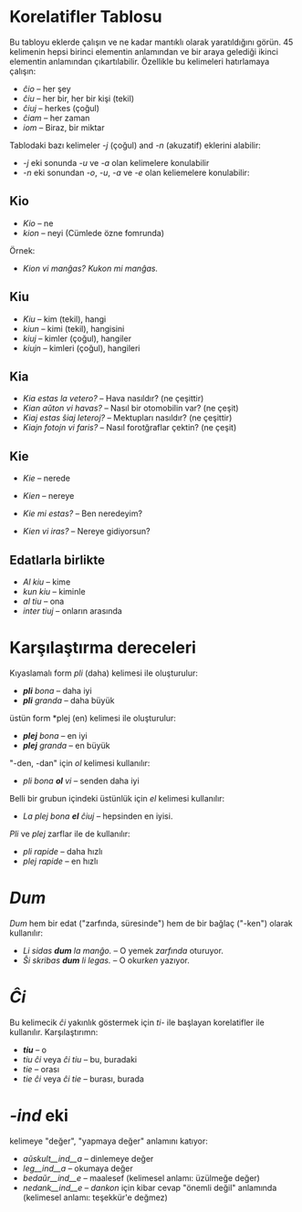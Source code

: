 # Korelatifler Tablosu

Bu tabloyu eklerde çalışın ve ne kadar mantıklı olarak yaratıldığını görün. 45 kelimenin hepsi birinci elementin anlamından ve bir araya gelediği ikinci elementin anlamından çıkartılabilir. Özellikle bu kelimeleri hatırlamaya çalışın:

- *ĉio*  – her şey
- *ĉiu*  – her bir, her bir kişi (tekil)
- *ĉiuj*  – herkes (çoğul)
- *ĉiam* – her zaman
- *iom* – Biraz, bir miktar

Tablodaki bazı kelimeler *-j* (çoğul) and *-n* (akuzatif) eklerini alabilir:

- *-j* eki sonunda *-u* ve *-a* olan kelimelere konulabilir
- *-n* eki sonundan *-o*, *-u*, *-a* ve *-e* olan keliemelere konulabilir:

## Kio 

- *Kio* – ne
- *kion* – neyi (Cümlede özne fomrunda)

Örnek: 

- *Kion vi manĝas? Kukon mi manĝas.*

## Kiu
- *Kiu* – kim (tekil), hangi
- *kiun* – kimi (tekil), hangisini 
- *kiuj* – kimler (çoğul), hangiler
- *kiujn* – kimleri (çoğul), hangileri

## Kia

- *Kia estas la vetero?* – Hava nasıldır? (ne çeşittir)
- *Kian aŭton vi havas?* – Nasıl bir otomobilin var? (ne çeşit)
- *Kiaj estas ŝiaj leteroj?* – Mektupları nasıldır? (ne çeşittir)
- *Kiajn fotojn vi faris?* – Nasıl forotğraflar çektin? (ne çeşit)

## Kie

- *Kie* – nerede
- *Kien* – nereye

- *Kie mi estas?* – Ben neredeyim?
- *Kien vi iras?* – Nereye gidiyorsun?

## Edatlarla birlikte

- *Al kiu* – kime
- *kun kiu* – kiminle
- *al tiu* – ona
- *inter tiuj* – onların arasında

# Karşılaştırma dereceleri

Kıyaslamalı form *pli* (daha) kelimesi ile oluşturulur:

- *__pli__ bona* – daha iyi
- *__pli__ granda* – daha büyük

üstün form *plej (en) kelimesi ile oluşturulur:

- *__plej__ bona* – en iyi
- *__plej__ granda* – en büyük

"-den, -dan" için *ol* kelimesi kullanılır:

- *pli bona __ol__ vi* – senden daha iyi

Belli bir grubun içindeki üstünlük için *el* kelimesi kullanılır: 

- *La plej bona __el__ ĉiuj* – hepsinden en iyisi.

*Pli* ve *plej* zarflar ile de kullanılır:

- *pli rapide* – daha hızlı
- *plej rapide* – en hızlı

# *Dum* 

*Dum* hem bir edat ("zarfında, süresinde") hem de bir bağlaç ("-ken") olarak kullanılır:

- *Li sidas __dum__ la manĝo.* – O yemek *zarfında* oturuyor.
- *Ŝi skribas __dum__ li legas.* – O okur*ken* yazıyor.

# *Ĉi*

Bu kelimecik *ĉi* yakınlık göstermek için *ti-* ile başlayan korelatifler ile kullanılır. Karşılaştırımn:

- *__tiu__* – o 
- *tiu ĉi* veya *ĉi tiu* – bu, buradaki
- *tie* – orası
- *tie ĉi* veya *ĉi tie* – burası, burada

# *-ind* eki

kelimeye "değer", "yapmaya değer" anlamını katıyor:

- *aŭskult__ind__a* – dinlemeye değer
- *leg__ind__a* – okumaya değer
- *bedaŭr__ind__e* – maalesef (kelimesel anlamı: üzülmeğe değer)
- *nedank__ind__e* – *dankon* için kibar cevap "önemli değil" anlamında (kelimesel anlamı: teşekkür'e değmez)

 
